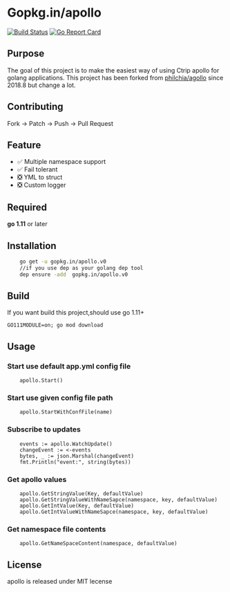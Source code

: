 # Gopkg.in/apollo

[![Build Status](https://travis-ci.org/go-apollo/apollo.svg?branch=master)](https://travis-ci.org/go-apollo/apollo)
[![Go Report Card](https://goreportcard.com/badge/github.com/go-apollo/apollo)](https://goreportcard.com/report/github.com/go-apollo/apollo)

## Purpose

The goal of this project is to make the easiest way of using Ctrip apollo for golang applications. This project has been forked from [philchia/agollo](https://github.com/philchia/agollo) since 2018.8 but change a lot.

## Contributing

Fork -> Patch -> Push -> Pull Request

## Feature

- ✅ Multiple namespace support
- ✅ Fail tolerant
- ❎  YML to struct 
- ❎  Custom logger

## Required

**go 1.11** or later

## Installation

```sh
    go get -u gopkg.in/apollo.v0
    //if you use dep as your golang dep tool
    dep ensure -add  gopkg.in/apollo.v0
```

## Build
If you want build this project,should use go 1.11+
```
GO111MODULE=on; go mod download

```

## Usage

### Start use default app.yml config file

```golang
    apollo.Start()
```

### Start use given config file path

```golang
    apollo.StartWithConfFile(name)
```

### Subscribe to updates

```golang
    events := apollo.WatchUpdate()
    changeEvent := <-events
    bytes, _ := json.Marshal(changeEvent)
    fmt.Println("event:", string(bytes))
```

### Get apollo values

```golang
    apollo.GetStringValue(Key, defaultValue)
    apollo.GetStringValueWithNameSapce(namespace, key, defaultValue)
    apollo.GetIntValue(Key, defaultValue)
    apollo.GetIntValueWithNameSapce(namespace, key, defaultValue)
```

### Get namespace file contents

```golang
    apollo.GetNameSpaceContent(namespace, defaultValue)
```

## License

apollo is released under MIT lecense
